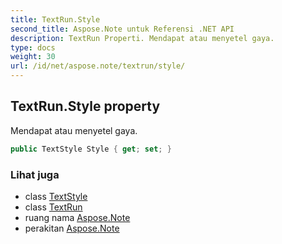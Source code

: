 ```yaml
---
title: TextRun.Style
second_title: Aspose.Note untuk Referensi .NET API
description: TextRun Properti. Mendapat atau menyetel gaya.
type: docs
weight: 30
url: /id/net/aspose.note/textrun/style/
---
```

## TextRun.Style property

Mendapat atau menyetel gaya.

```csharp
public TextStyle Style { get; set; }
```

### Lihat juga

* class [TextStyle](../../textstyle/)
* class [TextRun](../)
* ruang nama [Aspose.Note](../../textrun/)
* perakitan [Aspose.Note](../../../)


